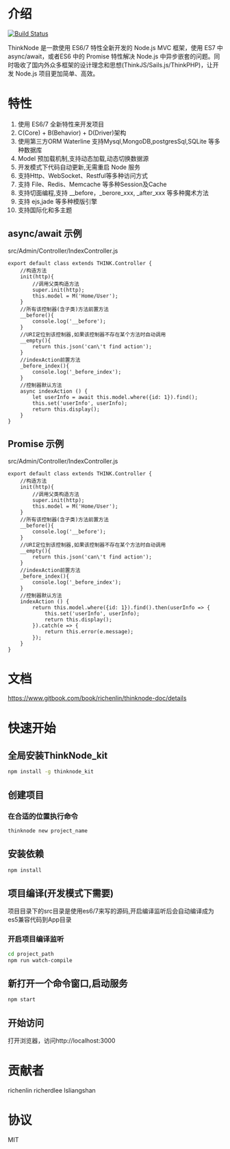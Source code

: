 
# 介绍
[![Build Status](https://travis-ci.org/richenlin/thinknode.svg?branch=master)](https://travis-ci.org/richenlin/thinknode)

ThinkNode 是一款使用 ES6/7 特性全新开发的 Node.js MVC 框架，使用 ES7 中async/await，或者ES6 中的 Promise 特性解决 Node.js 中异步嵌套的问题。同时吸收了国内外众多框架的设计理念和思想(ThinkJS/Sails.js/ThinkPHP)，让开发 Node.js 项目更加简单、高效。


# 特性

1. 使用 ES6/7 全新特性来开发项目
2. C(Core) + B(Behavior) + D(Driver)架构
3. 使用第三方ORM Waterline 支持Mysql,MongoDB,postgresSql,SQLite 等多种数据库
4. Model 预加载机制,支持动态加载,动态切换数据源
5. 开发模式下代码自动更新,无需重启 Node 服务
6. 支持Http、WebSocket、Restful等多种访问方式
7. 支持 File、Redis、Memcache 等多种Session及Cache
8. 支持切面编程,支持 __before，_berore_xxx, _after_xxx 等多种魔术方法
9. 支持 ejs,jade 等多种模版引擎
10. 支持国际化和多主题

## async/await 示例
src/Admin/Controller/IndexController.js
```
export default class extends THINK.Controller {
    //构造方法
    init(http){
        //调用父类构造方法
        super.init(http);
        this.model = M('Home/User');
    }
    //所有该控制器(含子类)方法前置方法
    __before(){
        console.log('__before');
    }
    //URI定位到该控制器,如果该控制器不存在某个方法时自动调用
    __empty(){
        return this.json('can\'t find action');
    }
    //indexAction前置方法
    _before_index(){
        console.log('_before_index');
    }
    //控制器默认方法
    async indexAction () {
        let userInfo = await this.model.where({id: 1}).find();
        this.set('userInfo', userInfo);
        return this.display();
    }
}
```

## Promise 示例
src/Admin/Controller/IndexController.js
```
export default class extends THINK.Controller {
    //构造方法
    init(http){
        //调用父类构造方法
        super.init(http);
        this.model = M('Home/User');
    }
    //所有该控制器(含子类)方法前置方法
    __before(){
        console.log('__before');
    }
    //URI定位到该控制器,如果该控制器不存在某个方法时自动调用
    __empty(){
        return this.json('can\'t find action');
    }
    //indexAction前置方法
    _before_index(){
        console.log('_before_index');
    }
    //控制器默认方法
    indexAction () {
        return this.model.where({id: 1}).find().then(userInfo => {
            this.set('userInfo', userInfo);
            return this.display();
        }).catch(e => {
            return this.error(e.message);
        });
    }
}
```

# 文档

https://www.gitbook.com/book/richenlin/thinknode-doc/details

# 快速开始

## 全局安装ThinkNode_kit

```sh
npm install -g thinknode_kit
```

## 创建项目


### 在合适的位置执行命令

```sh
thinknode new project_name
```

## 安装依赖

```sh
npm install
```

## 项目编译(开发模式下需要)

项目目录下的src目录是使用es6/7来写的源码,开启编译监听后会自动编译成为es5兼容代码到App目录

### 开启项目编译监听

```sh
cd project_path
npm run watch-compile
```

## 新打开一个命令窗口,启动服务

```sh
npm start
```

## 开始访问

打开浏览器，访问http://localhost:3000 


# 贡献者

richenlin
richerdlee
lsliangshan

# 协议

MIT
